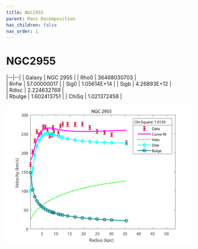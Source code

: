 ```yaml
---
title: NGC2955
parent: Mass Decomposition
has_children: false
nav_order: 1
---
```


# NGC2955

|--|--|
| Galaxy    | NGC 2955	 |
| Rho0     |	36468030703		   |   
| Rnfw  | 57.00000017	 |
| Sig0     | 1.05614E+14	 |
| Sigb     | 4.26893E+12		|  
| Rdisc  | 2.224632769		|   
| Rbulge      | 1.602413751	 | 
| ChiSq | 1.021372458  |

![](/assets/plot/NGC2955.jpg)
